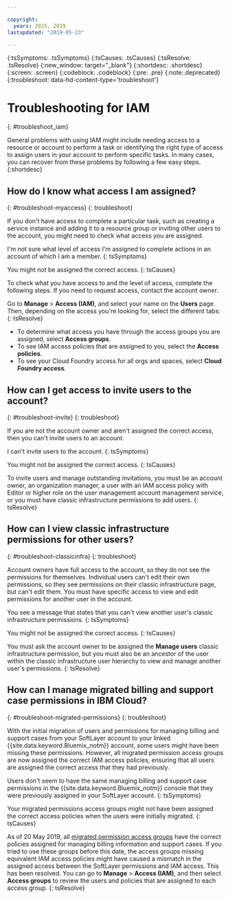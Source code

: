 ```yaml
---

copyright:
  years: 2015, 2019
lastupdated: "2019-05-23"

---
```


{:tsSymptoms: .tsSymptoms}
{:tsCauses: .tsCauses}
{:tsResolve: .tsResolve}
{:new_window: target="_blank"}
{:shortdesc: .shortdesc}
{:screen: .screen}
{:codeblock: .codeblock}
{:pre: .pre}
{:note:.deprecated}
{:troubleshoot: data-hd-content-type='troubleshoot'}

# Troubleshooting for IAM
{: #troubleshoot_iam}

General problems with using IAM might include needing access to a resource or account to perform a task or identifying the right type of access to assign users in your account to perform specific tasks. In many cases, you can recover from these problems by following a few easy steps.
{:shortdesc}

## How do I know what access I am assigned?
{: #troubleshoot-myaccess}
{: troubleshoot}

If you don't have access to complete a particular task, such as creating a service instance and adding it to a resource group or inviting other users to the account, you might need to check what access you are assigned.

I'm not sure what level of access I'm assigned to complete actions in an account of which I am a member. 
{: tsSymptoms}
   
You might not be assigned the correct access. 
{: tsCauses}

To check what you have access to and the level of access, complete the following steps. If you need to request access, contact the account owner.

Go to **Manage** &gt; **Access (IAM)**, and select your name on the **Users** page. Then, depending on the access you're looking for, select the different tabs:
{: tsResolve}

* To determine what access you have through the access groups you are assigned, select **Access groups**.
* To see IAM access policies that are assigned to you, select the **Access policies**.
* To see your Cloud Foundry access for all orgs and spaces, select **Cloud Foundry access**.


## How can I get access to invite users to the account? 
{: #troubleshoot-invite}
{: troubleshoot}

If you are not the account owner and aren't assigned the correct access, then you can't invite users to an account. 

I can't invite users to the account.
{: tsSymptoms}
   
You might not be assigned the correct access. 
{: tsCauses}

To invite users and manage outstanding invitations, you must be an account owner, an organization manager, a user with an IAM access policy with Editor or higher role on the user management account management service, or you must have classic infrastructure permissions to add users.
{: tsResolve}


## How can I view classic infrastructure permissions for other users?
{: #troubleshoot-classicinfra}
{: troubleshoot}

Account owners have full access to the account, so they do not see the permissions for themselves. Individual users can't edit their own permissions, so they see permissions on their classic infrastructure page, but can't edit them. You must have specific access to view and edit permissions for another user in the account.

You see a message that states that you can't view another user's classic infrastructure permissions.
{: tsSymptoms}
   
You might not be assigned the correct access.
{: tsCauses}

You must ask the account owner to be assigned the **Manage users** classic infrastructure permission, but you must also be an ancestor of the user within the classic infrastructure user hierarchy to view and manage another user's permissions.
{: tsResolve}

## How can I manage migrated billing and support case permissions in IBM Cloud?
{: #troubleshoot-migrated-permissions}
{: troubleshoot}

With the initial migration of users and permissions for managing billing and support cases from your SoftLayer account to your linked {{site.data.keyword.Bluemix_notm}} account, some users might have been missing these permissions. However, all migrated permission access groups are now assigned the correct IAM access policies, ensuring that all users are assigned the correct access that they had previously.

Users don't seem to have the same managing billing and support case permissions in the {{site.data.keyword.Bluemix_notm}} console that they were previously assigned in your SoftLayer account.
{: tsSymptoms}
   
Your migrated permissions access groups might not have been assigned the correct access policies when the users were initially migrated.
{: tsCauses}

As of 20 May 2019, all [migrated permission access groups](/docs/iam?topic=iam-migrated_permissions) have the correct policies assigned for managing billing information and support cases. If you tried to use these groups before this date, the access groups missing equivalent IAM access policies might have caused a mismatch in the assigned access between the SoftLayer permissions and IAM access. This has been resolved. You can go to **Manage** > **Access (IAM)**, and then select **Access groups** to review the users and policies that are assigned to each access group.
{: tsResolve}

